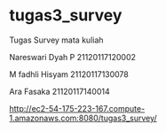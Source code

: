 # tugas3_survey
Tugas Survey mata kuliah

Nareswari Dyah P 	21120117120002

M fadhli Hisyam 	21120117130078

Ara Fasaka	21120117140014

http://ec2-54-175-223-167.compute-1.amazonaws.com:8080/tugas3_survey/
